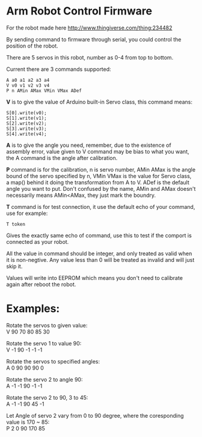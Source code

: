 Arm Robot Control Firmware
===

For the robot made here http://www.thingiverse.com/thing:234482 

By sending command to firmware through serial, you could control the position of the robot.

There are 5 servos in this robot, number as 0-4 from top to bottom.

Current there are 3 commands supported:

	A a0 a1 a2 a3 a4
	V v0 v1 v2 v3 v4
	P n AMin AMax VMin VMax ADef
	
**V** is to give the value of Arduino built-in Servo class, this command means:

	S[0].write(v0);
	S[1].write(v1);
	S[2].write(v2);
	S[3].write(v3);
	S[4].write(v4);

**A** is to give the angle you need, remember, due to the existence of assembly error, value given to V command may be bias to what you want, the A command is the angle after calibration. 

**P** command is for the calibration, n is servo number, AMin AMax is the angle bound of the servo specified by n, VMin VMax is the value for Servo class, a map() behind it doing the transformation from A to V. ADef is the default angle you want to put. Don't confused by the name, AMin and AMax doesn't necessarily means AMin<AMax, they just mark the boundry.

**T** command is for test connection, it use the default echo of your command, use for example:

	T token

Gives the exactly same echo of command, use this to test if the comport is connected as your robot.

All the value in command should be integer, and only treated as valid when it is non-negtive. Any value less than 0 will be treated as invalid and will just skip it.

Values will write into EEPROM which means you don't need to calibrate again after reboot the robot.

Examples:
===
Rotate the servos to given value:  
V 90 70 80 85 30

Rotate the servo 1 to value 90:  
V -1 90 -1 -1 -1

Rotate the servos to specified angles:  
A 0 90 90 90 0

Rotate the servo 2 to angle 90:  
A -1 -1 90 -1 -1

Rotate the servo 2 to 90, 3 to 45:  
A -1 -1 90 45 -1

Let Angle of servo 2 vary from 0 to 90 degree, where the coresponding value is 170 ~ 85:   
P 2 0 90 170 85

